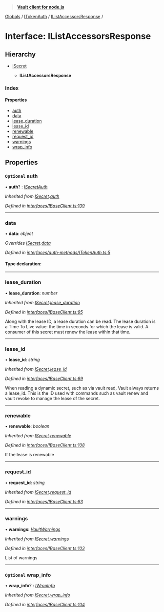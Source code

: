 > **[Vault client for node.js](../README.md)**

[Globals](../globals.md) / [ITokenAuth](../modules/itokenauth.md) / [IListAccessorsResponse](itokenauth.ilistaccessorsresponse.md) /

# Interface: IListAccessorsResponse

## Hierarchy

* [ISecret](isecret.md)

  * **IListAccessorsResponse**

### Index

#### Properties

* [auth](itokenauth.ilistaccessorsresponse.md#optional-auth)
* [data](itokenauth.ilistaccessorsresponse.md#data)
* [lease_duration](itokenauth.ilistaccessorsresponse.md#lease_duration)
* [lease_id](itokenauth.ilistaccessorsresponse.md#lease_id)
* [renewable](itokenauth.ilistaccessorsresponse.md#renewable)
* [request_id](itokenauth.ilistaccessorsresponse.md#request_id)
* [warnings](itokenauth.ilistaccessorsresponse.md#warnings)
* [wrap_info](itokenauth.ilistaccessorsresponse.md#optional-wrap_info)

## Properties

### `Optional` auth

• **auth**? : *[ISecretAuth](isecretauth.md)*

*Inherited from [ISecret](isecret.md).[auth](isecret.md#optional-auth)*

*Defined in [interfaces/IBaseClient.ts:109](https://github.com/theogravity/vault-tacular/blob/0b78a16/src/interfaces/IBaseClient.ts#L109)*

___

###  data

• **data**: *object*

*Overrides [ISecret](isecret.md).[data](isecret.md#optional-data)*

*Defined in [interfaces/auth-methods/ITokenAuth.ts:5](https://github.com/theogravity/vault-tacular/blob/0b78a16/src/interfaces/auth-methods/ITokenAuth.ts#L5)*

#### Type declaration:

___

###  lease_duration

• **lease_duration**: *number*

*Inherited from [ISecret](isecret.md).[lease_duration](isecret.md#lease_duration)*

*Defined in [interfaces/IBaseClient.ts:95](https://github.com/theogravity/vault-tacular/blob/0b78a16/src/interfaces/IBaseClient.ts#L95)*

Along with the lease ID, a lease duration can be read.
The lease duration is a Time To Live value: the time in seconds for
which the lease is valid. A consumer of this secret must renew the lease within that time.

___

###  lease_id

• **lease_id**: *string*

*Inherited from [ISecret](isecret.md).[lease_id](isecret.md#lease_id)*

*Defined in [interfaces/IBaseClient.ts:89](https://github.com/theogravity/vault-tacular/blob/0b78a16/src/interfaces/IBaseClient.ts#L89)*

When reading a dynamic secret, such as via vault read, Vault always returns a lease_id.
This is the ID used with commands such as vault renew and vault revoke to manage the
lease of the secret.

___

###  renewable

• **renewable**: *boolean*

*Inherited from [ISecret](isecret.md).[renewable](isecret.md#renewable)*

*Defined in [interfaces/IBaseClient.ts:108](https://github.com/theogravity/vault-tacular/blob/0b78a16/src/interfaces/IBaseClient.ts#L108)*

If the lease is renewable

___

###  request_id

• **request_id**: *string*

*Inherited from [ISecret](isecret.md).[request_id](isecret.md#request_id)*

*Defined in [interfaces/IBaseClient.ts:83](https://github.com/theogravity/vault-tacular/blob/0b78a16/src/interfaces/IBaseClient.ts#L83)*

___

###  warnings

• **warnings**: *[VaultWarnings](../globals.md#vaultwarnings)*

*Inherited from [ISecret](isecret.md).[warnings](isecret.md#warnings)*

*Defined in [interfaces/IBaseClient.ts:103](https://github.com/theogravity/vault-tacular/blob/0b78a16/src/interfaces/IBaseClient.ts#L103)*

List of warnings

___

### `Optional` wrap_info

• **wrap_info**? : *[IWrapInfo](iwrapinfo.md)*

*Inherited from [ISecret](isecret.md).[wrap_info](isecret.md#optional-wrap_info)*

*Defined in [interfaces/IBaseClient.ts:104](https://github.com/theogravity/vault-tacular/blob/0b78a16/src/interfaces/IBaseClient.ts#L104)*